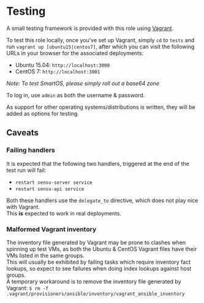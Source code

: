 # Testing
A small testing framework is provided with this role using [Vagrant](https://vagrantup.com/).  

To test this role locally, once you've set up Vagrant, simply `cd` to `tests` and run `vagrant up [ubuntu15|centos7]`, after which you can visit the following URLs in your browser for the associated deployments:  

- Ubuntu 15.04: `http://localhost:3000`
- CentOS 7: `http://localhost:3001`

_Note: To test SmartOS, please simply roll out a base64 zone_  

To log in, use `admin` as both the username & password.  


As support for other operating systems/distributions is written, they will be added as options for testing.

## Caveats
### Failing handlers
It is expected that the following two handlers, triggered at the end of the test run will fail:  

- `restart sensu-server service`
- `restart sensu-api service`

Both these handlers use the `delegate_to` directive, which does not play nice with Vagrant.  
This __is__ expected to work in real deployments.

### Malformed Vagrant inventory
The inventory file generated by Vagrant may be prone to clashes when spinning up test VMs, as both the Ubuntu & CentOS Vagrant files have their VMs listed in the same groups.  
This will usually be exhibited by failing tasks which require inventory fact lookups, so expect to see failures when doing index lookups against host groups.  
A temporary workaround is to remove the inventory file generated by Vagrant: `$ rm -f .vagrant/provisioners/ansible/inventory/vagrant_ansible_inventory`
